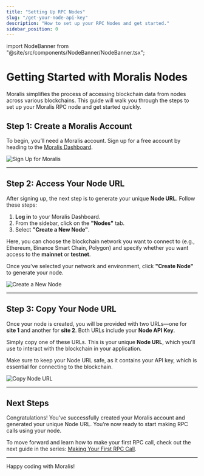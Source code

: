 ```yaml
---
title: "Setting Up RPC Nodes"
slug: "/get-your-node-api-key"
description: "How to set up your RPC Nodes and get started."
sidebar_position: 0
---
```


import NodeBanner from "@site/src/components/NodeBanner/NodeBanner.tsx";

# Getting Started with Moralis Nodes

Moralis simplifies the process of accessing blockchain data from nodes across various blockchains. This guide will walk you through the steps to set up your Moralis RPC node and get started quickly.

## Step 1: Create a Moralis Account

To begin, you’ll need a Moralis account. Sign up for a free account by heading to the [Moralis Dashboard](https://admin.moralis.io/).

![Sign Up for Moralis](https://raw.githubusercontent.com/MoralisWeb3/docs/main/static/img/content/moralis-login.png)

---

## Step 2: Access Your Node URL

After signing up, the next step is to generate your unique **Node URL**. Follow these steps:

1. **Log in** to your Moralis Dashboard.
2. From the sidebar, click on the **"Nodes"** tab.
3. Select **"Create a New Node"**.

Here, you can choose the blockchain network you want to connect to (e.g., Ethereum, Binance Smart Chain, Polygon) and specify whether you want access to the **mainnet** or **testnet**.

Once you’ve selected your network and environment, click **"Create Node"** to generate your node.

![Create a New Node](https://raw.githubusercontent.com/MoralisWeb3/docs/c2006ab6719517818f25809615535ac6575c8f95/static/img/content/moralis-create-node.png)

---

## Step 3: Copy Your Node URL

Once your node is created, you will be provided with two URLs—one for **site 1** and another for **site 2**. Both URLs include your **Node API Key**.

Simply copy one of these URLs. This is your unique **Node URL**, which you'll use to interact with the blockchain in your application.

Make sure to keep your Node URL safe, as it contains your API key, which is essential for connecting to the blockchain.

![Copy Node URL](https://raw.githubusercontent.com/MoralisWeb3/docs/c2006ab6719517818f25809615535ac6575c8f95/static/img/content/moralis-copy-node-url.png)

---

## Next Steps

Congratulations! You've successfully created your Moralis account and generated your unique Node URL. You’re now ready to start making RPC calls using your node.

To move forward and learn how to make your first RPC call, check out the next guide in the series: [Making Your First RPC Call](#).

---

Happy coding with Moralis!
